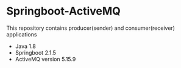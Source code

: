 # Springboot-ActiveMQ
This repository contains producer(sender) and consumer(receiver) applications

- Java 1.8
- Springboot 2.1.5
- ActiveMQ version 5.15.9
